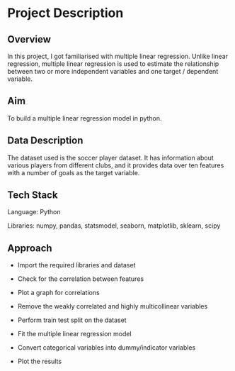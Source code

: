 # Project Description
## Overview


In this project, I got familiarised with multiple linear regression. Unlike linear regression, multiple linear regression is used to estimate the relationship between two or more independent variables and one target / dependent variable. 
 

## Aim

To build a multiple linear regression model in python.

 

 

## Data Description

The dataset used is the soccer player dataset. It has information about various players from different clubs, and it provides data over ten features with a number of goals as the target variable.

 

 

## Tech Stack

Language: Python

Libraries:  numpy, pandas, statsmodel, seaborn, matplotlib, sklearn, scipy

 

 

## Approach

* Import the required libraries and dataset

* Check for the correlation between features

* Plot a graph for correlations

* Remove the weakly correlated and highly multicollinear variables

* Perform train test split on the dataset

* Fit the multiple linear regression model

* Convert categorical variables into dummy/indicator variables

* Plot the results
